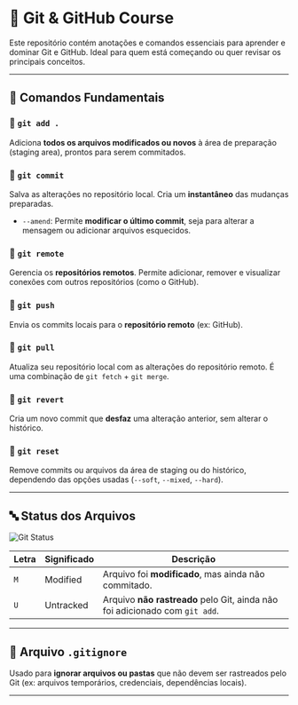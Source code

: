 # 📘 Git & GitHub Course

Este repositório contém anotações e comandos essenciais para aprender e dominar Git e GitHub. Ideal para quem está começando ou quer revisar os principais conceitos.

---

## 🧠 Comandos Fundamentais

### 🔹 `git add .`
Adiciona **todos os arquivos modificados ou novos** à área de preparação (staging area), prontos para serem commitados.

### 🔹 `git commit`
Salva as alterações no repositório local. Cria um **instantâneo** das mudanças preparadas.

- `--amend`: Permite **modificar o último commit**, seja para alterar a mensagem ou adicionar arquivos esquecidos.

### 🔹 `git remote`
Gerencia os **repositórios remotos**. Permite adicionar, remover e visualizar conexões com outros repositórios (como o GitHub).

### 🔹 `git push`
Envia os commits locais para o **repositório remoto** (ex: GitHub).

### 🔹 `git pull`
Atualiza seu repositório local com as alterações do repositório remoto. É uma combinação de `git fetch` + `git merge`.

### 🔹 `git revert`
Cria um novo commit que **desfaz** uma alteração anterior, sem alterar o histórico.

### 🔹 `git reset`
Remove commits ou arquivos da área de staging ou do histórico, dependendo das opções usadas (`--soft`, `--mixed`, `--hard`).

---

## 🔤 Status dos Arquivos
![Git Status](https://github.com/user-attachments/assets/fab95c8c-6a4e-460d-98e7-1ad2eda2c76d)

| Letra | Significado | Descrição |
|-------|-------------|-----------|
| `M`   | Modified     | Arquivo foi **modificado**, mas ainda não commitado. |
| `U`   | Untracked    | Arquivo **não rastreado** pelo Git, ainda não foi adicionado com `git add`. |

---

## 📄 Arquivo `.gitignore`

Usado para **ignorar arquivos ou pastas** que não devem ser rastreados pelo Git (ex: arquivos temporários, credenciais, dependências locais).

---